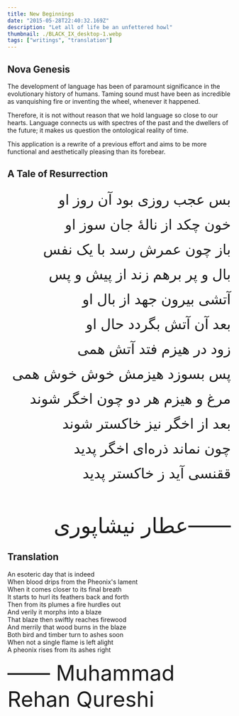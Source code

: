 ```yaml
---
title: New Beginnings
date: "2015-05-28T22:40:32.169Z"
description: "Let all of life be an unfettered howl"
thumbnail: ./BLACK_IX_desktop-1.webp
tags: ["writings", "translation"]
---
```


## Nova Genesis
The development of language has been of paramount significance in the evolutionary history of humans. 
Taming sound must have been as incredible as vanquishing fire or inventing the wheel, whenever it happened.

Therefore, it is not without reason that we hold language so close to our hearts. Language connects us with spectres of the past and the 
dwellers of the future; it makes us question the ontological reality of time.

This application is a rewrite of a previous effort and aims to be more functional and aesthetically pleasing than its forebear.

## A Tale of Resurrection

<div style="text-align: right; font-size: 2rem; line-height:3.5rem">
بس عجب روزی بود آن روز او<br/>
خون چکد از نالهٔ جان سوز او<br/>
باز چون عمرش رسد با یک نفس<br/>
بال و پر برهم زند از پیش و پس<br/>
آتشی بیرون جهد از بال او<br/>
بعد آن آتش بگردد حال او<br/>
زود در هیزم فتد آتش همی<br/>
پس بسوزد هیزمش خوش خوش همی<br/>
مرغ و هیزم هر دو چون اخگر شوند<br/>
بعد از اخگر نیز خاکستر شوند<br/>
چون نماند ذره‌ای اخگر پدید<br/>
ققنسی آید ز خاکستر پدید
</div>

<div style="font-size: 3rem; text-align: right"><br/> عطار نیشاپوری――</div>


## Translation

An esoteric day that is indeed<br/>
When blood drips from the Pheonix's lament <br/>
When it comes closer to its final breath<br>
It starts to hurl its feathers back and forth<br>
Then from its plumes a fire hurdles out<br>
And verily it morphs into a blaze<br>
That blaze then swiftly reaches firewood<br>
And merrily that wood burns in the blaze<br>
Both bird and timber turn to ashes soon<br>
When not a single flame is left alight<br>
A pheonix rises from its ashes right<br>

<div style="font-size: 3rem">
―― Muhammad Rehan Qureshi</div>

